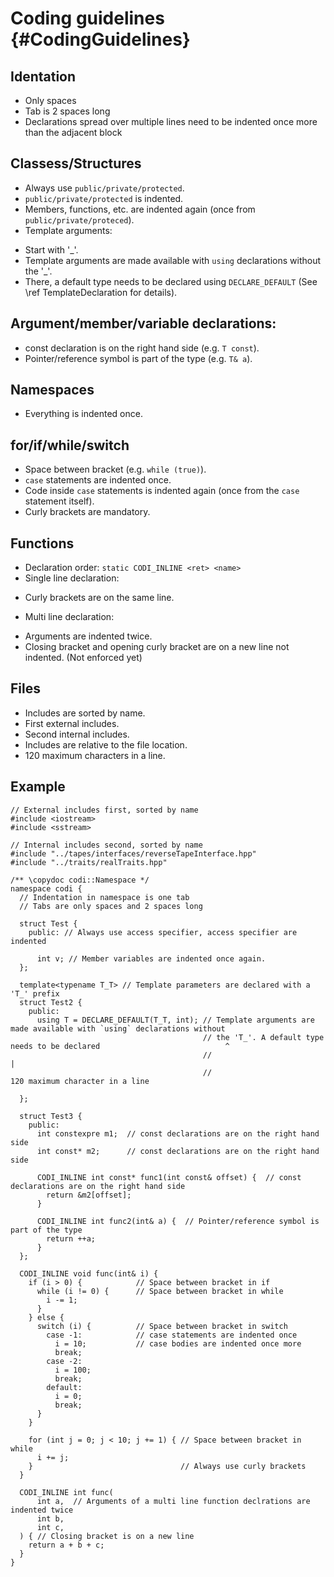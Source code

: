 Coding guidelines {#CodingGuidelines}
===========================

Identation
------
 - Only spaces
 - Tab is 2 spaces long
 - Declarations spread over multiple lines need to be indented once more than the adjacent block

Classess/Structures
------
 - Always use `public/private/protected`.
 - `public/private/protected` is indented.
 - Members, functions, etc. are indented again (once from `public/private/proteced`).
 - Template arguments:
  * Start with '_'.
  * Template arguments are made available with `using` declarations without the '_'.
  * There, a default type needs to be declared using `DECLARE_DEFAULT` (See \ref TemplateDeclaration for details).

Argument/member/variable declarations:
------
 - const declaration is on the right hand side (e.g. `T const`).
 - Pointer/reference symbol is part of the type (e.g. `T& a`).

Namespaces
------
 - Everything is indented once.

for/if/while/switch
------
 - Space between bracket (e.g. `while (true)`).
 - `case` statements are indented once.
 - Code inside `case` statements is indented again (once from the `case` statement itself).
 - Curly brackets are mandatory.

Functions
------
 - Declaration order: `static CODI_INLINE <ret> <name>`
 - Single line declaration:
  * Curly brackets are on the same line.
 - Multi line declaration:
  * Arguments are indented twice.
  * Closing bracket and opening curly bracket are on a new line not indented. (Not enforced yet)

Files
------
 - Includes are sorted by name.
 - First external includes.
 - Second internal includes.
 - Includes are relative to the file location.
 - 120 maximum characters in a line.

Example
----
```
// External includes first, sorted by name
#include <iostream>
#include <sstream>

// Internal includes second, sorted by name
#include "../tapes/interfaces/reverseTapeInterface.hpp"
#include "../traits/realTraits.hpp"

/** \copydoc codi::Namespace */
namespace codi {
  // Indentation in namespace is one tab
  // Tabs are only spaces and 2 spaces long

  struct Test {
    public: // Always use access specifier, access specifier are indented

      int v; // Member variables are indented once again.
  };

  template<typename T_T> // Template parameters are declared with a 'T_' prefix
  struct Test2 {
    public:
      using T = DECLARE_DEFAULT(T_T, int); // Template arguments are made available with `using` declarations without 
                                           // the 'T_'. A default type needs to be declared                            ^
                                           //                                                                          |
                                           //                                            120 maximum character in a line

  };

  struct Test3 {
    public:
      int constexpre m1;  // const declarations are on the right hand side
      int const* m2;      // const declarations are on the right hand side

      CODI_INLINE int const* func1(int const& offset) {  // const declarations are on the right hand side
        return &m2[offset];
      }

      CODI_INLINE int func2(int& a) {  // Pointer/reference symbol is part of the type
        return ++a;
      }
  };

  CODI_INLINE void func(int& i) {
    if (i > 0) {            // Space between bracket in if
      while (i != 0) {      // Space between bracket in while
        i -= 1;
      }
    } else {
      switch (i) {          // Space between bracket in switch
        case -1:            // case statements are indented once
          i = 10;           // case bodies are indented once more
          break;
        case -2:
          i = 100;
          break;
        default:
          i = 0;
          break;
      }
    }

    for (int j = 0; j < 10; j += 1) { // Space between bracket in while
      i += j;
    }                                 // Always use curly brackets
  }

  CODI_INLINE int func(
      int a,  // Arguments of a multi line function declrations are indented twice
      int b,
      int c,
  ) { // Closing bracket is on a new line
    return a + b + c;
  }
}
```
